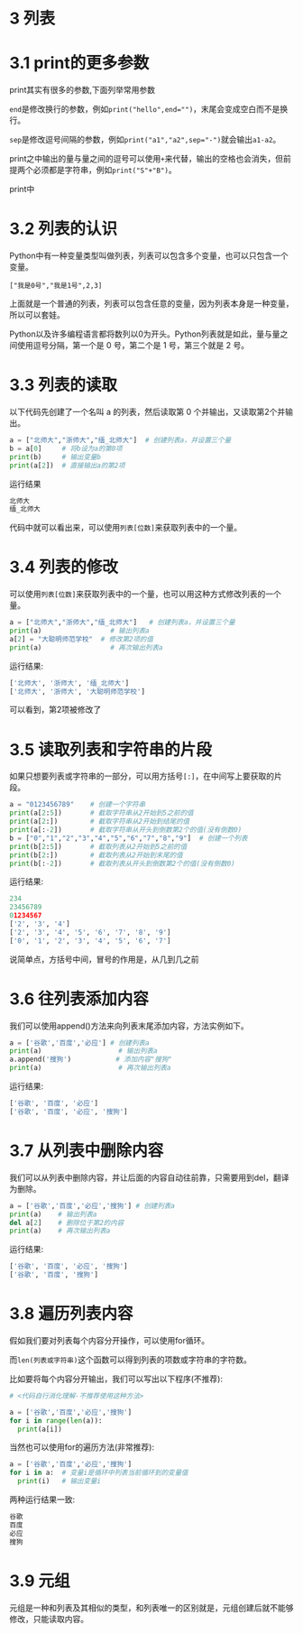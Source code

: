 # 3 列表

# 3.1 print的更多参数

print其实有很多的参数,下面列举常用参数

`end`是修改换行的参数，例如`print("hello",end="")`，末尾会变成空白而不是换行。

`sep`是修改逗号间隔的参数，例如`print("a1","a2",sep="-")`就会输出`a1-a2`。

print之中输出的量与量之间的逗号可以使用`+`来代替，输出的空格也会消失，但前提两个必须都是字符串，例如`print("S"+"B")`。

print中

# 3.2 列表的认识

Python中有一种变量类型叫做列表，列表可以包含多个变量，也可以只包含一个变量。

`["我是0号","我是1号",2,3]`

上面就是一个普通的列表，列表可以包含任意的变量，因为列表本身是一种变量，所以可以套娃。

Python以及许多编程语言都将数列以0为开头。Python列表就是如此，量与量之间使用逗号分隔，第一个是 0 号，第二个是 1 号，第三个就是 2 号。

# 3.3 列表的读取

以下代码先创建了一个名叫 a 的列表，然后读取第 0 个并输出，又读取第2个并输出。

```python
a = ["北师大","浙师大","缅_北师大"]  # 创建列表a，并设置三个量
b = a[0]     # 将b设为a的第0项
print(b)     # 输出变量b
print(a[2])  # 直接输出a的第2项
```

运行结果

```python
北师大
缅_北师大
```

代码中就可以看出来，可以使用`列表[位数]`来获取列表中的一个量。

# 3.4 列表的修改

可以使用`列表[位数]`来获取列表中的一个量，也可以用这种方式修改列表的一个量。

```python
a = ["北师大","浙师大","缅_北师大"]   # 创建列表a，并设置三个量
print(a)                 # 输出列表a
a[2] = "大聪明师范学校"  # 修改第2项的值
print(a)                 # 再次输出列表a
```

运行结果:

```python
['北师大', '浙师大', '缅_北师大']
['北师大', '浙师大', '大聪明师范学校']
```

可以看到，第2项被修改了

# 3.5 读取列表和字符串的片段

如果只想要列表或字符串的一部分，可以用方括号`[:]`，在中间写上要获取的片段。

```python
a = "0123456789"    # 创建一个字符串
print(a[2:5])       # 截取字符串从2开始到5之前的值
print(a[2:])        # 截取字符串从2开始到结尾的值
print(a[:-2])       # 截取字符串从开头到倒数第2个的值(没有倒数0)
b = ["0","1","2","3","4","5","6","7","8","9"]  # 创建一个列表
print(b[2:5])       # 截取列表从2开始到5之前的值
print(b[2:])        # 截取列表从2开始到末尾的值
print(b[:-2])       # 截取列表从开头到倒数第2个的值(没有倒数0)
```

运行结果:

```python
234
23456789
01234567
['2', '3', '4']
['2', '3', '4', '5', '6', '7', '8', '9']
['0', '1', '2', '3', '4', '5', '6', '7']
```

说简单点，方括号中间，冒号的作用是，从几到几之前

# 3.6 往列表添加内容

我们可以使用append()方法来向列表末尾添加内容，方法实例如下。

```python
a = ['谷歌','百度','必应'] # 创建列表a
print(a)                   # 输出列表a
a.append('搜狗')           # 添加内容"搜狗"
print(a)                   # 再次输出列表a
```

运行结果:

```python
['谷歌', '百度', '必应']
['谷歌', '百度', '必应', '搜狗']
```

# 3.7 从列表中删除内容

我们可以从列表中删除内容，并让后面的内容自动往前靠，只需要用到del，翻译为删除。

```python
a = ['谷歌','百度','必应','搜狗'] # 创建列表a
print(a)    # 输出列表a
del a[2]    # 删除位于第2的内容
print(a)    # 再次输出列表a
```

运行结果:

```python
['谷歌', '百度', '必应', '搜狗']
['谷歌', '百度', '搜狗']
```

# 3.8 遍历列表内容

假如我们要对列表每个内容分开操作，可以使用for循环。

而`len(列表或字符串)`这个函数可以得到列表的项数或字符串的字符数。

比如要将每个内容分开输出，我们可以写出以下程序(不推荐):

```python
# <代码自行消化理解-不推荐使用这种方法>

a = ['谷歌','百度','必应','搜狗']
for i in range(len(a)):
  print(a[i])
```

当然也可以使用for的遍历方法(非常推荐):

```python
a = ['谷歌','百度','必应','搜狗']
for i in a:  # 变量i是循环中列表当前循环到的变量值
  print(i)   # 输出变量i
```

两种运行结果一致:

```python
谷歌
百度
必应
搜狗
```

# 3.9 元组

元组是一种和列表及其相似的类型，和列表唯一的区别就是，元组创建后就不能够修改，只能读取内容。
